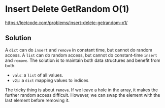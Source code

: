 # Insert Delete GetRandom O(1)

https://leetcode.com/problems/insert-delete-getrandom-o1/

## Solution

A `dict` can do `insert` and `remove` in constant time, but cannot do random access. A `list` can do random access, but
cannot do constant-time `insert` and `remove`. The solution is to maintain both data structures and benefit from both.

* `vals`: a `list` of all values.
* `v2i`: a `dict` mapping values to indices.

The tricky thing is about `remove`. If we leave a hole in the array, it makes the further random access difficult.
However, we can swap the element with the last element before removing it. 
